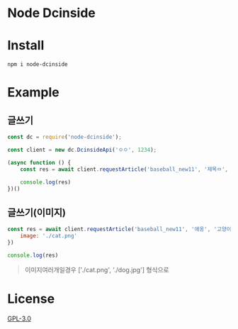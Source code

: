 # Node Dcinside

# Install

`npm i node-dcinside`

# Example

## 글쓰기

```js
const dc = require('node-dcinside');

const client = new dc.DcinsideApi('ㅇㅇ', 1234);

(async function () {
    const res = await client.requestArticle('baseball_new11', '제목ㅁ', '냉ㅁㄹ용')

    console.log(res)
})()
```

## 글쓰기(이미지)

```js
const res = await client.requestArticle('baseball_new11', '애옹', '고양이', {
    image: './cat.png'
})

console.log(res)
```
> 이미지여러개일경우 ['./cat.png', './dog.jpg'] 형식으로

# License

[GPL-3.0](https://github.com/aitestai/node-dcinside/blob/main/LICENSE)
